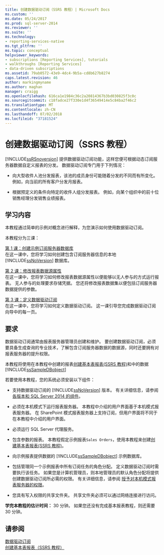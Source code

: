 ```yaml
---
title: 创建数据驱动订阅（SSRS 教程）| Microsoft Docs
ms.custom: ''
ms.date: 05/24/2017
ms.prod: sql-server-2014
ms.reviewer: ''
ms.suite: ''
ms.technology:
- reporting-services-native
ms.tgt_pltfrm: ''
ms.topic: conceptual
helpviewer_keywords:
- subscriptions [Reporting Services], tutorials
- walkthroughs [Reporting Services]
- data-driven subscriptions
ms.assetid: 79ab0572-43e9-4dc4-9b5a-cd8b627b8274
caps.latest.revision: 46
author: markingmyname
ms.author: maghan
manager: craigg
ms.openlocfilehash: 616ca1e1984c36c2a20814367b3bd030825f3c0c
ms.sourcegitcommit: c18fadce27f330e1d4f36549414e5c84ba2f46c2
ms.translationtype: MT
ms.contentlocale: zh-CN
ms.lasthandoff: 07/02/2018
ms.locfileid: "37181524"
---
```

# <a name="create-a-data-driven-subscription-ssrs-tutorial"></a>创建数据驱动订阅（SSRS 教程）
  [!INCLUDE[ssRSnoversion](../includes/ssrsnoversion-md.md)] 提供数据驱动订阅功能，这样您便可根据动态订阅服务器数据自定义报表的分发。 数据驱动订阅专门用于下列情况：  
  
-   向大型收件人池分发报表，该池的成员身份可能随着分发的不同而有所变化。 例如，向当前的所有客户分发月报表。  
  
-   根据预定义的条件向特定的收件人组分发报表。 例如，向某个组织中的前十位销售经理分发销售业绩报表。  
  
## <a name="what-you-will-learn"></a>学习内容  
 本教程通过简单的示例对概念进行解释，为您演示如何使用数据驱动订阅。  
  
 本教程分为三课：  
  
 [第 1 课：创建示例订阅服务器数据库](lesson-1-creating-a-sample-subscriber-database.md)  
 在这一课中，您将学习如何创建包含订阅服务器信息的本地 [!INCLUDE[ssNoVersion](../includes/ssnoversion-md.md)] 数据库。  
  
 [第 2 课：修改报表数据源属性](lesson-2-modifying-the-report-data-source-properties.md)  
 在这一课中，您将学习如何修改报表数据源属性以便能够以无人参与的方式运行报表。 无人参与的处理要求存储凭据。 您还将修改报表数据集以便包括订阅服务器数据提供的参数。  
  
 [第 3 课：定义数据驱动订阅](lesson-3-defining-a-data-driven-subscription.md)  
 在这一课中，您将学习如何定义数据驱动订阅。 这一课引导您完成数据驱动订阅向导中的每一页。  
  
## <a name="requirements"></a>要求  
 数据驱动订阅通常由报表服务器管理员创建和维护。 要创建数据驱动订阅，必须要具备生成查询的专业技术，了解包含订阅服务器数据的数据源，同时还要拥有对报表服务器的提升权限。  
  
 本教程将使用在本教程中创建的报表[创建基本表报表&#40;SSRS 教程&#41;](create-a-basic-table-report-ssrs-tutorial.md)和中的数据 [!INCLUDE[ssSampleDBobject](../includes/sssampledbobject-md.md)]  
  
 若要使用本教程，您的系统必须安装以下组件：  
  
-   支持数据驱动订阅的 [!INCLUDE[ssNoVersion](../includes/ssnoversion-md.md)] 版本。 有关详细信息，请参阅[各版本和 SQL Server 2014 的组件](../sql-server/editions-and-components-of-sql-server-2016.md)。  
  
-   必须在本机模式下运行报表服务器。 本教程中介绍的用户界面基于本机模式报表服务器。 在 SharePoint 模式报表服务器上支持订阅，但用户界面将不同于在本教程中介绍的用户界面。  
  
-   必须运行 SQL Server 代理服务。  
  
-   包含参数的报表。 本教程假定示例报表`Sales Orders`，使用本教程来创建[创建基本表报表&#40;SSRS 教程&#41;](create-a-basic-table-report-ssrs-tutorial.md)。  
  
-   向示例报表提供数据的 [!INCLUDE[ssSampleDBobject](../includes/sssampledbobject-md.md)] 示例数据库。  
  
-   包括管理同一个示例报表中所有订阅任务的角色分配。 定义数据驱动订阅时需要执行该任务。 如果您是计算机管理员，则本地管理员的默认角色分配将提供创建数据驱动订阅所必需的权限。 有关详细信息，请参阅 [授予对本机模式报表服务器的权限](security/granting-permissions-on-a-native-mode-report-server.md)。  
  
-   您具有写入权限的共享文件夹。 共享文件夹必须可以通过网络连接进行访问。  
  
 **学完本教程的估计时间：** 30 分钟。 如果您还没有完成基本报表教程，则还需要 30 分钟。  
  
## <a name="see-also"></a>请参阅  
 [数据驱动订阅](subscriptions/data-driven-subscriptions.md)   
 [创建基本表报表（SSRS 教程）](create-a-basic-table-report-ssrs-tutorial.md)  
  
  
